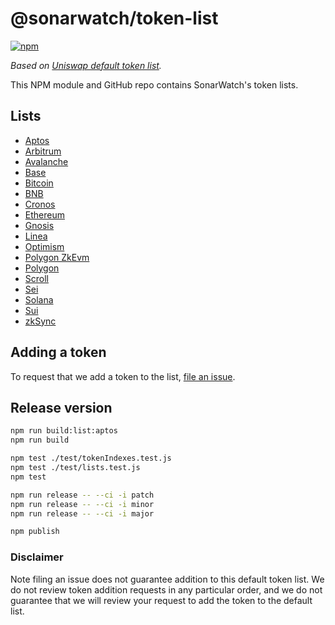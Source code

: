 # @sonarwatch/token-list

[![npm](https://img.shields.io/npm/v/@sonarwatch/token-lists)](https://unpkg.com/@sonarwatch/token-lists@latest/)

_Based on [Uniswap default token list](https://github.com/Uniswap/default-token-list)._

This NPM module and GitHub repo contains SonarWatch's token lists.

## Lists

- [Aptos](https://cdn.jsdelivr.net/npm/@sonarwatch/token-lists/build/sonarwatch.aptos.tokenlist.json)
- [Arbitrum](https://cdn.jsdelivr.net/npm/@sonarwatch/token-lists/build/sonarwatch.arbitrum.tokenlist.json)
- [Avalanche](https://cdn.jsdelivr.net/npm/@sonarwatch/token-lists/build/sonarwatch.avalanche.tokenlist.json)
- [Base](https://cdn.jsdelivr.net/npm/@sonarwatch/token-lists/build/sonarwatch.base.tokenlist.json)
- [Bitcoin](https://cdn.jsdelivr.net/npm/@sonarwatch/token-lists/build/sonarwatch.bitcoin.tokenlist.json)
- [BNB](https://cdn.jsdelivr.net/npm/@sonarwatch/token-lists/build/sonarwatch.bnb.tokenlist.json)
- [Cronos](https://cdn.jsdelivr.net/npm/@sonarwatch/token-lists/build/sonarwatch.cronos.tokenlist.json)
- [Ethereum](https://cdn.jsdelivr.net/npm/@sonarwatch/token-lists/build/sonarwatch.ethereum.tokenlist.json)
- [Gnosis](https://cdn.jsdelivr.net/npm/@sonarwatch/token-lists/build/sonarwatch.gnosis.tokenlist.json)
- [Linea](https://cdn.jsdelivr.net/npm/@sonarwatch/token-lists/build/sonarwatch.linea.tokenlist.json)
- [Optimism](https://cdn.jsdelivr.net/npm/@sonarwatch/token-lists/build/sonarwatch.optimism.tokenlist.json)
- [Polygon ZkEvm](https://cdn.jsdelivr.net/npm/@sonarwatch/token-lists/build/sonarwatch.polygon-zkevm.tokenlist.json)
- [Polygon](https://cdn.jsdelivr.net/npm/@sonarwatch/token-lists/build/sonarwatch.polygon.tokenlist.json)
- [Scroll](https://cdn.jsdelivr.net/npm/@sonarwatch/token-lists/build/sonarwatch.scroll.tokenlist.json)
- [Sei](https://cdn.jsdelivr.net/npm/@sonarwatch/token-lists/build/sonarwatch.sei.tokenlist.json)
- [Solana](https://cdn.jsdelivr.net/npm/@sonarwatch/token-lists/build/sonarwatch.solana.tokenlist.json)
- [Sui](https://cdn.jsdelivr.net/npm/@sonarwatch/token-lists/build/sonarwatch.sui.tokenlist.json)
- [zkSync](https://cdn.jsdelivr.net/npm/@sonarwatch/token-lists/build/sonarwatch.zksync.tokenlist.json)

## Adding a token

To request that we add a token to the list,
[file an issue](https://github.com/sonarwatch/token-lists/issues/new?assignees=&labels=token+request&template=token-request.md&title=Add+%7BTOKEN_SYMBOL%7D%3A+%7BTOKEN_NAME%7D).

## Release version

```bash
npm run build:list:aptos
npm run build

npm test ./test/tokenIndexes.test.js
npm test ./test/lists.test.js
npm test

npm run release -- --ci -i patch
npm run release -- --ci -i minor
npm run release -- --ci -i major

npm publish
```

### Disclaimer

Note filing an issue does not guarantee addition to this default token list.
We do not review token addition requests in any particular order, and we do not
guarantee that we will review your request to add the token to the default list.
